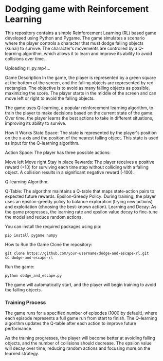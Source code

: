 # Dodging game with Reinforcement Learning

This repository contains a simple Reinforcement Learning (RL) based game developed using Python and Pygame. The game simulates a scenario where the player controls a character that must dodge falling objects (kunai) to survive. The character's movements are controlled by a Q-learning algorithm, which allows it to learn and improve its ability to avoid collisions over time.

Uploading rl_py.mp4…

Game Description
In the game, the player is represented by a green square at the bottom of the screen, and the falling objects are represented by red rectangles. The objective is to avoid as many falling objects as possible, maximizing the score. The player starts in the middle of the screen and can move left or right to avoid the falling objects.

The game uses Q-learning, a popular reinforcement learning algorithm, to train the player to make decisions based on the current state of the game. Over time, the player learns the best actions to take in different situations, improving its ability to survive.

How It Works
State Space: The state is represented by the player's position on the x-axis and the position of the nearest falling object. This state is used as input for the Q-learning algorithm.

Action Space: The player has three possible actions:

Move left
Move right
Stay in place
Rewards: The player receives a positive reward (+10) for surviving each time step without colliding with a falling object. A collision results in a significant negative reward (-100).

Q-learning Algorithm:

Q-Table: The algorithm maintains a Q-table that maps state-action pairs to expected future rewards.
Epsilon-Greedy Policy: During training, the player uses an epsilon-greedy policy to balance exploration (trying new actions) and exploitation (choosing the best-known action).
Learning and Decay: As the game progresses, the learning rate and epsilon value decay to fine-tune the model and reduce random actions.

You can install the required packages using pip:
```
pip install pygame numpy
```
How to Run the Game
Clone the repository:
```
git clone https://github.com/your-username/dodge-and-escape-rl.git
cd dodge-and-escape-rl
```
Run the game:

```
python dodge_and_escape.py
```
The game will automatically start, and the player will begin training to avoid the falling objects.

### Training Process
The game runs for a specified number of episodes (1000 by default), where each episode represents a full game run from start to finish. The Q-learning algorithm updates the Q-table after each action to improve future performance.

As the training progresses, the player will become better at avoiding falling objects, and the number of collisions should decrease. The epsilon value will decay over time, reducing random actions and focusing more on the learned strategy.

